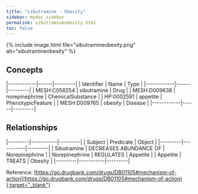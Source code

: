 ```yaml
---
title: "sibutramine - Obesity"
sidebar: mydoc_sidebar
permalink: sibutramineobesity.html
toc: false 
---
```


{% include image.html file="sibutramineobesity.png" alt="sibutramineobesity" %}

## Concepts

|------------|------|---------|
| Identifier | Name | Type    |
|------------|------|---------|
| MESH:C058254 | sibutramine | Drug |
| MESH:D009638 | norepinephrine | ChemicalSubstance |
| HP:0002591 | appetite | PhenotypicFeature |
| MESH:D009765 | obesity | Disease |
|------------|------|---------|

## Relationships

|---------|-----------|---------|
| Subject | Predicate | Object  |
|---------|-----------|---------|
| Sibutramine | DECREASES ABUNDANCE OF | Norepinephrine |
| Norepinephrine | REGULATES | Appetite |
| Appetite | TREATS | Obesity |
|---------|-----------|---------|

Reference: [https://go.drugbank.com/drugs/DB01105#mechanism-of-action](https://go.drugbank.com/drugs/DB01105#mechanism-of-action){:target="_blank"}